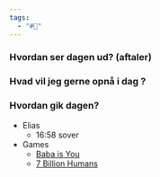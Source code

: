 ```yaml
---
tags:
  - "#📅"
---
```

### Hvordan ser dagen ud? (aftaler)


### Hvad vil jeg gerne opnå i dag ?


### Hvordan gik dagen?
- Elias 
	- 16:58 sover
- Games 
	- [Baba is You](https://play.google.com/store/apps/details?id=org.hempuli.baba) 
	- [7 Billion Humans](https://play.google.com/store/apps/details?id=com.tomorrowcorporation.sevenbillionhumans) 